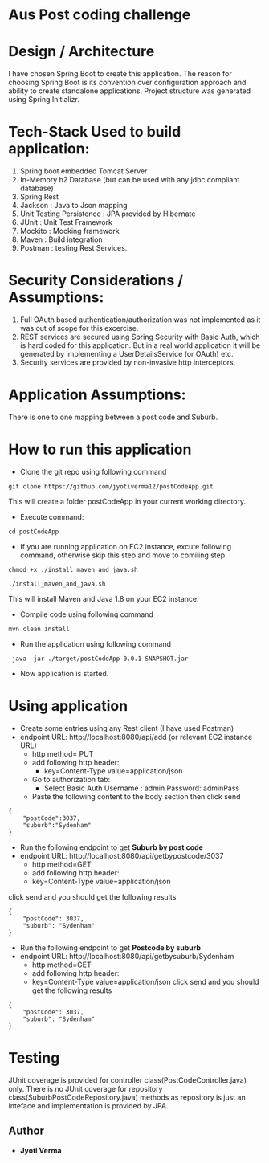 # Aus Post coding challenge

# Design / Architecture
I have chosen Spring Boot to create this application. The reason for choosing Spring Boot is its convention over configuration approach and ability to create standalone applications. Project structure was generated using Spring Initializr.

# Tech-Stack Used to build application:

1. Spring boot embedded Tomcat Server
2. In-Memory h2 Database (but can be used with any jdbc compliant database)
3. Spring Rest
4. Jackson : Java to Json mapping 
5. Unit Testing Persistence : JPA provided by Hibernate 
6. JUnit : Unit Test Framework 
7. Mockito : Mocking framework 
8. Maven : Build integration
9. Postman : testing Rest Services.

# Security Considerations / Assumptions:
1. Full OAuth based authentication/authorization was not implemented as it was out of scope for this excercise.	
2. REST services are secured using Spring Security with Basic Auth, which is hard coded for this application. But in a real world application it will be generated by implementing a UserDetailsService (or OAuth) etc.
3. Security services are provided by non-invasive http interceptors.

# Application Assumptions:

There is one to one mapping between a post code and Suburb.

# How to run this application
* Clone the git repo using following command

```git clone https://github.com/jyotiverma12/postCodeApp.git```
	
   This will create a folder postCodeApp in your current working directory.
* Execute command:

``` cd postCodeApp ```

* If you are running application on EC2 instance, excute following command, otherwise skip this step and move to comiling step

``` chmod +x ./install_maven_and_java.sh ```

``` ./install_maven_and_java.sh ```

This will install Maven and Java 1.8 on your EC2 instance. 

* Compile code using following command

``` mvn clean install ```
* Run the application using following command

``` java -jar ./target/postCodeApp-0.0.1-SNAPSHOT.jar```
* Now application is started.

# Using application
* Create some entries using any Rest client (I have used Postman)
* endpoint URL: http://localhost:8080/api/add (or relevant EC2 instance URL)
	* http method= PUT
	* add following http header:
 		* key=Content-Type value=application/json
	* Go to authorization tab:
        * Select Basic Auth
	Username : admin Password: adminPass
	* Paste the following content to the body section then click send
```	
{
	"postCode":3037,
	"suburb":"Sydenham"
}
```

* Run the following endpoint to get **Suburb by post code** 
* endpoint URL: http://localhost:8080/api/getbypostcode/3037
	* http method=GET
	* add following http header:
 	* key=Content-Type value=application/json

click send and you should get the following results
```
{
    "postCode": 3037,
    "suburb": "Sydenham"
}
```
* Run the following endpoint to get **Postcode by suburb** 
* endpoint URL: http://localhost:8080/api/getbysuburb/Sydenham
	* http method=GET
	* add following http header:
 	* key=Content-Type value=application/json
click send and you should get the following results

```
{
    "postCode": 3037,
    "suburb": "Sydenham"
}
```

# Testing
JUnit coverage is provided for controller class(PostCodeController.java) only. There is no JUnit coverage for repository class(SuburbPostCodeRepository.java) methods as repository is just an Inteface and implementation is provided by JPA.


## Author
* **Jyoti Verma**
